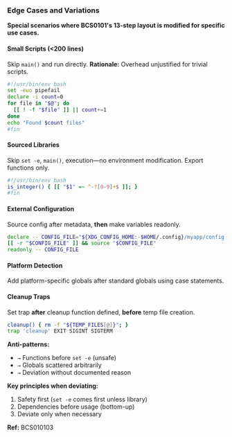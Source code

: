 ### Edge Cases and Variations

**Special scenarios where BCS0101's 13-step layout is modified for specific use cases.**

#### Small Scripts (<200 lines)
Skip `main()` and run directly. **Rationale:** Overhead unjustified for trivial scripts.

```bash
#!/usr/bin/env bash
set -euo pipefail
declare -i count=0
for file in "$@"; do
  [[ ! -f "$file" ]] || count+=1
done
echo "Found $count files"
#fin
```

#### Sourced Libraries
Skip `set -e`, `main()`, execution—no environment modification. Export functions only.

```bash
#!/usr/bin/env bash
is_integer() { [[ "$1" =~ ^-?[0-9]+$ ]]; }
#fin
```

#### External Configuration
Source config after metadata, **then** make variables readonly.

```bash
declare -- CONFIG_FILE="${XDG_CONFIG_HOME:-$HOME/.config}/myapp/config.sh"
[[ -r "$CONFIG_FILE" ]] && source "$CONFIG_FILE"
readonly -- CONFIG_FILE
```

#### Platform Detection
Add platform-specific globals after standard globals using case statements.

#### Cleanup Traps
Set trap **after** cleanup function defined, **before** temp file creation.

```bash
cleanup() { rm -f "${TEMP_FILES[@]}"; }
trap 'cleanup' EXIT SIGINT SIGTERM
```

**Anti-patterns:**
- `→` Functions before `set -e` (unsafe)
- `→` Globals scattered arbitrarily
- `→` Deviation without documented reason

**Key principles when deviating:**
1. Safety first (`set -e` comes first unless library)
2. Dependencies before usage (bottom-up)
3. Deviate only when necessary

**Ref:** BCS010103
